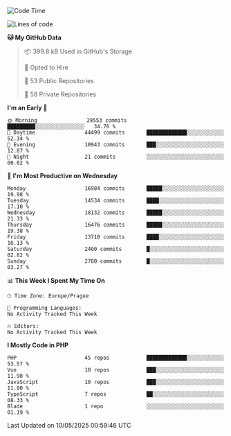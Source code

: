 <!--START_SECTION:waka-->
![Code Time](http://img.shields.io/badge/Code%20Time-1%2C584%20hrs%203%20mins-blue)

![Lines of code](https://img.shields.io/badge/From%20Hello%20World%20I%27ve%20Written-25.2%20million%20lines%20of%20code-blue)

**🐱 My GitHub Data** 

> 📦 399.8 kB Used in GitHub's Storage 
 > 
> 💼 Opted to Hire
 > 
> 📜 53 Public Repositories 
 > 
> 🔑 58 Private Repositories 
 > 
**I'm an Early 🐤** 

```text
🌞 Morning                29553 commits       █████████░░░░░░░░░░░░░░░░   34.76 % 
🌆 Daytime                44499 commits       █████████████░░░░░░░░░░░░   52.34 % 
🌃 Evening                10943 commits       ███░░░░░░░░░░░░░░░░░░░░░░   12.87 % 
🌙 Night                  21 commits          ░░░░░░░░░░░░░░░░░░░░░░░░░   00.02 % 
```
📅 **I'm Most Productive on Wednesday** 

```text
Monday                   16984 commits       █████░░░░░░░░░░░░░░░░░░░░   19.98 % 
Tuesday                  14534 commits       ████░░░░░░░░░░░░░░░░░░░░░   17.10 % 
Wednesday                18132 commits       █████░░░░░░░░░░░░░░░░░░░░   21.33 % 
Thursday                 16476 commits       █████░░░░░░░░░░░░░░░░░░░░   19.38 % 
Friday                   13710 commits       ████░░░░░░░░░░░░░░░░░░░░░   16.13 % 
Saturday                 2400 commits        █░░░░░░░░░░░░░░░░░░░░░░░░   02.82 % 
Sunday                   2780 commits        █░░░░░░░░░░░░░░░░░░░░░░░░   03.27 % 
```


📊 **This Week I Spent My Time On** 

```text
🕑︎ Time Zone: Europe/Prague

💬 Programming Languages: 
No Activity Tracked This Week

🔥 Editors: 
No Activity Tracked This Week
```

**I Mostly Code in PHP** 

```text
PHP                      45 repos            █████████████░░░░░░░░░░░░   53.57 % 
Vue                      10 repos            ███░░░░░░░░░░░░░░░░░░░░░░   11.90 % 
JavaScript               10 repos            ███░░░░░░░░░░░░░░░░░░░░░░   11.90 % 
TypeScript               7 repos             ██░░░░░░░░░░░░░░░░░░░░░░░   08.33 % 
Blade                    1 repo              ░░░░░░░░░░░░░░░░░░░░░░░░░   01.19 % 
```




 Last Updated on 10/05/2025 00:59:46 UTC
<!--END_SECTION:waka-->
<!--
**AlexKratky/AlexKratky** is a ✨ _special_ ✨ repository because its `README.md` (this file) appears on your GitHub profile.

Here are some ideas to get you started:

- 🔭 I’m currently working on ...
- 🌱 I’m currently learning ...
- 👯 I’m looking to collaborate on ...
- 🤔 I’m looking for help with ...
- 💬 Ask me about ...
- 📫 How to reach me: ...
- 😄 Pronouns: ...
- ⚡ Fun fact: ...
-->
